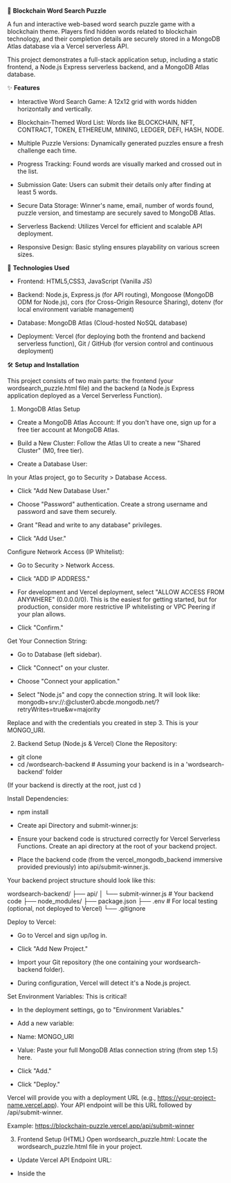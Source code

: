 🧩 **Blockchain Word Search Puzzle**

A fun and interactive web-based word search puzzle game with a blockchain theme. Players find hidden words related to blockchain technology, and their completion details are securely stored in a MongoDB Atlas database via a Vercel serverless API.

This project demonstrates a full-stack application setup, including a static frontend, a Node.js Express serverless backend, and a MongoDB Atlas database.

✨ **Features**

* Interactive Word Search Game: A 12x12 grid with words hidden horizontally and vertically.

* Blockchain-Themed Word List: Words like BLOCKCHAIN, NFT, CONTRACT, TOKEN, ETHEREUM, MINING, LEDGER, DEFI, HASH, NODE.

* Multiple Puzzle Versions: Dynamically generated puzzles ensure a fresh challenge each time.

* Progress Tracking: Found words are visually marked and crossed out in the list.

* Submission Gate: Users can submit their details only after finding at least 5 words.

*  Secure Data Storage: Winner's name, email, number of words found, puzzle version, and timestamp are securely saved to MongoDB Atlas.

* Serverless Backend: Utilizes Vercel for efficient and scalable API deployment.

* Responsive Design: Basic styling ensures playability on various screen sizes.

🚀 **Technologies Used**

* Frontend: HTML5,CSS3, JavaScript (Vanilla JS)

* Backend: Node.js, Express.js (for API routing), Mongoose (MongoDB ODM for Node.js), cors (for Cross-Origin Resource Sharing), dotenv (for local environment variable management)

* Database: MongoDB Atlas (Cloud-hosted NoSQL database)

* Deployment: Vercel (for deploying both the frontend and backend serverless function), Git / GitHub (for version control and continuous deployment)

🛠️ **Setup and Installation**

This project consists of two main parts: the frontend (your wordsearch_puzzle.html file) and the backend (a Node.js Express application deployed as a Vercel Serverless Function).

1. MongoDB Atlas Setup
* Create a MongoDB Atlas Account: If you don't have one, sign up for a free tier account at MongoDB Atlas.

* Build a New Cluster: Follow the Atlas UI to create a new "Shared Cluster" (M0, free tier).

* Create a Database User:

In your Atlas project, go to Security > Database Access.

* Click "Add New Database User."

* Choose "Password" authentication. Create a strong username and password and save them securely.

* Grant "Read and write to any database" privileges.

* Click "Add User."

Configure Network Access (IP Whitelist):

* Go to Security > Network Access.

* Click "ADD IP ADDRESS."

* For development and Vercel deployment, select "ALLOW ACCESS FROM ANYWHERE" (0.0.0.0/0). This is the easiest for getting started, but for production, consider more restrictive IP whitelisting or VPC Peering if your plan allows.

* Click "Confirm."

Get Your Connection String:

* Go to Database (left sidebar).

* Click "Connect" on your cluster.

* Choose "Connect your application."

* Select "Node.js" and copy the connection string. It will look like:
mongodb+srv://<username>:<password>@cluster0.abcde.mongodb.net/?retryWrites=true&w=majority

Replace <username> and <password> with the credentials you created in step 3. This is your MONGO_URI.

2. Backend Setup (Node.js & Vercel)
Clone the Repository:

* git clone <your-repo-url>
* cd <your-repo-name>/wordsearch-backend # Assuming your backend is in a 'wordsearch-backend' folder

(If your backend is directly at the root, just cd <your-repo-name>)

Install Dependencies:

* npm install

* Create api Directory and submit-winner.js:

* Ensure your backend code is structured correctly for Vercel Serverless Functions. Create an api directory at the root of your backend project.

* Place the backend code (from the vercel_mongodb_backend immersive provided previously) into api/submit-winner.js.

Your backend project structure should look like this:

wordsearch-backend/
├── api/
│   └── submit-winner.js  # Your backend code
├── node_modules/
├── package.json
├── .env                  # For local testing (optional, not deployed to Vercel)
└── .gitignore

Deploy to Vercel:

* Go to Vercel and sign up/log in.

* Click "Add New Project."

* Import your Git repository (the one containing your wordsearch-backend folder).

* During configuration, Vercel will detect it's a Node.js project.

Set Environment Variables: This is critical!

* In the deployment settings, go to "Environment Variables."

* Add a new variable:

* Name: MONGO_URI

* Value: Paste your full MongoDB Atlas connection string (from step 1.5) here.

* Click "Add."

* Click "Deploy."

Vercel will provide you with a deployment URL (e.g., https://your-project-name.vercel.app). Your API endpoint will be this URL followed by /api/submit-winner.

Example: https://blockchain-puzzle.vercel.app/api/submit-winner

3. Frontend Setup (HTML)
Open wordsearch_puzzle.html: Locate the wordsearch_puzzle.html file in your project.

* Update Vercel API Endpoint URL:

* Inside the <script> tags, find the line:

* const VERCEL_API_ENDPOINT_URL = 'YOUR_VERCEL_API_ENDPOINT_URL_HERE';

* Replace 'YOUR_VERCEL_API_ENDPOINT_URL_HERE' with the actual Vercel API endpoint URL you obtained in step 2.4.

Example: const VERCEL_API_ENDPOINT_URL = 'https://blockchain-puzzle.vercel.app/api/submit-winner';

Save the HTML file.

▶️ **Usage**

* Open the Frontend: Open the wordsearch_puzzle.html file directly in your web browser.

* Play the Puzzle: Find the words listed below the grid. Click and drag your mouse over the letters to select a word. If it's correct, the cells will turn green.

* Submit Details: Once you have found at least 5 words, the "Submit" button will become enabled. Enter your name and email, and click submit.

* Verify Data: Log in to your MongoDB Atlas dashboard, navigate to your cluster, then to the winners collection within your database. You should see your submitted details there.

📂 **Project Structure**

.
├── wordsearch_puzzle.html  # Frontend HTML, CSS, and JavaScript for the game
└── wordsearch-backend/     # Backend Node.js project
    ├── api/
    │   └── submit-winner.js # Vercel Serverless Function (Express app)
    ├── node_modules/        # Node.js dependencies
    ├── package.json         # Backend project dependencies and scripts
    └── .gitignore


📄 **License**

This project is open-source and available under the MIT License.

🙏 **Acknowledgements**

MongoDB Atlas for cloud database hosting.

Vercel for seamless serverless deployment.

Node.js and Express.js for the backend.

Mongoose for MongoDB object modeling.
